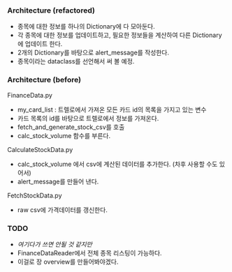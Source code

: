 ### Architecture (refactored)
- 종목에 대한 정보를 하나의 Dictionary에 다 모아둔다.
- 각 종목에 대한 정보를 업데이트하고, 필요한 정보들을 계산하여 다른 Dictionary에 업데이트 한다.
- 2개의 Dictionary를 바탕으로 alert_message를 작성한다.
- 종목이라는 dataclass를 선언해서 써 볼 예정.

### Architecture (before)

FinanceData.py
- my_card_list : 트렐로에서 가져온 모든 카드 id의 목록을 가지고 있는 변수
- 카드 목록의 id를 바탕으로 트렐로에서 정보를 가져온다.
- fetch_and_generate_stock_csv를 호출
- calc_stock_volume 함수를 부른다.


CalculateStockData.py
- calc_stock_volume 에서 csv에 계산된 데이터를 추가한다. (차후 사용할 수도 있어서)
- alert_message를 만들어 낸다.

FetchStockData.py
- raw csv에 가격데이터를 갱신한다.


### TODO
- _여기다가 쓰면 안될 것 같지만_
- FinanceDataReader에서 전체 종목 리스팅이 가능하다.
- 이걸로 장 overview를 만들어봐야겠다.
